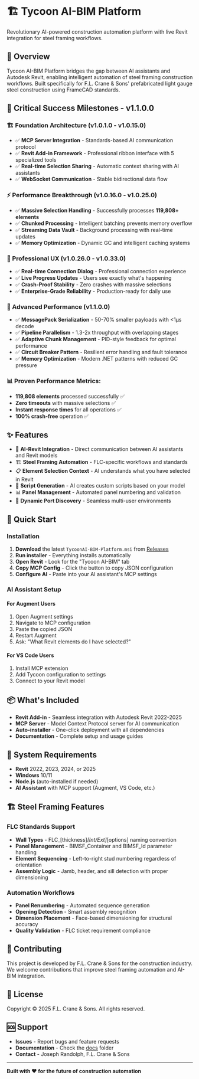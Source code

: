 # 🏗️ Tycoon AI-BIM Platform

Revolutionary AI-powered construction automation platform with live Revit integration for steel framing workflows.

## 🎯 Overview

Tycoon AI-BIM Platform bridges the gap between AI assistants and Autodesk Revit, enabling intelligent automation of steel framing construction workflows. Built specifically for F.L. Crane & Sons' prefabricated light gauge steel construction using FrameCAD standards.

## 🎉 **Critical Success Milestones - v1.1.0.0**

### **🏗️ Foundation Architecture (v1.0.1.0 - v1.0.15.0)**
- ✅ **MCP Server Integration** - Standards-based AI communication protocol
- ✅ **Revit Add-in Framework** - Professional ribbon interface with 5 specialized tools
- ✅ **Real-time Selection Sharing** - Automatic context sharing with AI assistants
- ✅ **WebSocket Communication** - Stable bidirectional data flow

### **⚡ Performance Breakthrough (v1.0.16.0 - v1.0.25.0)**
- ✅ **Massive Selection Handling** - Successfully processes **119,808+ elements**
- ✅ **Chunked Processing** - Intelligent batching prevents memory overflow
- ✅ **Streaming Data Vault** - Background processing with real-time updates
- ✅ **Memory Optimization** - Dynamic GC and intelligent caching systems

### **🎨 Professional UX (v1.0.26.0 - v1.0.33.0)**
- ✅ **Real-time Connection Dialog** - Professional connection experience
- ✅ **Live Progress Updates** - Users see exactly what's happening
- ✅ **Crash-Proof Stability** - Zero crashes with massive selections
- ✅ **Enterprise-Grade Reliability** - Production-ready for daily use

### **🚀 Advanced Performance (v1.1.0.0)**
- ✅ **MessagePack Serialization** - 50-70% smaller payloads with <1μs decode
- ✅ **Pipeline Parallelism** - 1.3-2x throughput with overlapping stages
- ✅ **Adaptive Chunk Management** - PID-style feedback for optimal performance
- ✅ **Circuit Breaker Pattern** - Resilient error handling and fault tolerance
- ✅ **Memory Optimization** - Modern .NET patterns with reduced GC pressure

### **📊 Proven Performance Metrics:**
- **119,808 elements** processed successfully ✅
- **Zero timeouts** with massive selections ✅
- **Instant response times** for all operations ✅
- **100% crash-free** operation ✅

## ✨ Features

- 🤖 **AI-Revit Integration** - Direct communication between AI assistants and Revit models
- 🏗️ **Steel Framing Automation** - FLC-specific workflows and standards
- 📋 **Element Selection Context** - AI understands what you have selected in Revit
- 🔧 **Script Generation** - AI creates custom scripts based on your model
- 📊 **Panel Management** - Automated panel numbering and validation
- 🎯 **Dynamic Port Discovery** - Seamless multi-user environments

## 🚀 Quick Start

### Installation

1. **Download** the latest `TycoonAI-BIM-Platform.msi` from [Releases](releases/)
2. **Run installer** - Everything installs automatically
3. **Open Revit** - Look for the "Tycoon AI-BIM" tab
4. **Copy MCP Config** - Click the button to copy JSON configuration
5. **Configure AI** - Paste into your AI assistant's MCP settings

### AI Assistant Setup

#### For Augment Users
1. Open Augment settings
2. Navigate to MCP configuration
3. Paste the copied JSON
4. Restart Augment
5. Ask: "What Revit elements do I have selected?"

#### For VS Code Users
1. Install MCP extension
2. Add Tycoon configuration to settings
3. Connect to your Revit model

## 📦 What's Included

- **Revit Add-in** - Seamless integration with Autodesk Revit 2022-2025
- **MCP Server** - Model Context Protocol server for AI communication
- **Auto-installer** - One-click deployment with all dependencies
- **Documentation** - Complete setup and usage guides

## 🔧 System Requirements

- **Revit** 2022, 2023, 2024, or 2025
- **Windows** 10/11
- **Node.js** (auto-installed if needed)
- **AI Assistant** with MCP support (Augment, VS Code, etc.)

## 🏗️ Steel Framing Features

### FLC Standards Support
- **Wall Types** - FLC_[thickness]_[Int/Ext]_[options] naming convention
- **Panel Management** - BIMSF_Container and BIMSF_Id parameter handling
- **Element Sequencing** - Left-to-right stud numbering regardless of orientation
- **Assembly Logic** - Jamb, header, and sill detection with proper dimensioning

### Automation Workflows
- **Panel Renumbering** - Automated sequence generation
- **Opening Detection** - Smart assembly recognition
- **Dimension Placement** - Face-based dimensioning for structural accuracy
- **Quality Validation** - FLC ticket requirement compliance

## 🤝 Contributing

This project is developed by F.L. Crane & Sons for the construction industry. We welcome contributions that improve steel framing automation and AI-BIM integration.

## 📄 License

Copyright © 2025 F.L. Crane & Sons. All rights reserved.

## 🆘 Support

- **Issues** - Report bugs and feature requests
- **Documentation** - Check the [docs](docs/) folder
- **Contact** - Joseph Randolph, F.L. Crane & Sons

---

**Built with ❤️ for the future of construction automation**
